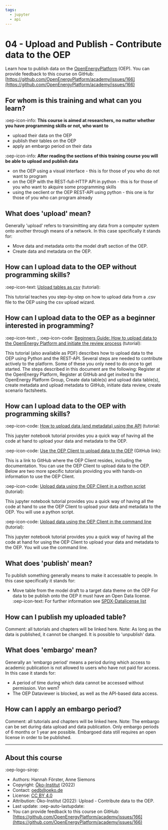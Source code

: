 ```yaml
---
tags:
  - jupyter
  - api
---
```


# 04 - Upload and Publish - Contribute data to the OEP

Learn how to publish data on the [OpenEnergyPlatform](https://openenergyplatform.org/) (OEP).
You can provide feedback to this course on GitHub: [https://github.com/OpenEnergyPlatform/academy/issues/166](https://github.com/OpenEnergyPlatform/academy/issues/166)

## For whom is this training and what can you learn?

:oep-icon-info: **This course is aimed at researchers, no matter whether you have programming skills or not, who want to**

- upload their data on the OEP
- publish their tables on the OEP
- apply an embargo period on their data

:oep-icon-info: **After reading the sections of this training course you will be able to upload and publish data**

- on the OEP using a visual interface - this is for those of you who do not want to program
- on the OEP with the REST-full-HTTP API in python - this is for those of you who want to akquire some programming skills
- using the oeclient or the OEP REST-API using python - this one is for those of you who can program already

## What does 'upload' mean?

Generally 'upload' refers to transimitting any data from a computer system onto another through means of a network. In this case specifically it stands for:
- Move data and metadata onto the model draft section of the OEP.
- Create data and metadata on the OEP.

## How can I upload data to the OEP without programming skills?

:oep-icon-text: [Upload tables as csv](../tutorials/99_other/wizard.md) (tutorial):

This tutorial teaches you step-by-step on how to upload data from a .csv file to the OEP using the csv upload wizard.

## How can I upload data to the OEP as a beginner interested in programming?

:oep-icon-text: , </i>:oep-icon-code: [Beginners Guide: How to upload data to the OpenEnergy Platform and initiate the review process](../tutorials/99_other/beginners_guide.md) (tutorial):

This tutorial (also available as PDF) describes how to upload data to the OEP using Python and the REST-API. Several steps are needed to contribute actively to the platform. Some of these you only need to do once to get started. The steps described in this document are the following: Register at the OpenEnergy Platform, Register at GitHub and get invited to the OpenEnergy Platform Group, Create data table(s) and upload data table(s), create metadata and upload metadata to GitHub, initiate data review, create scenario factsheets.

## How can I upload data to the OEP with programming skills?

:oep-icon-code: [How to upload data (and metadata) using the API](../tutorials/01_api/02_api_upload.ipynb) (tutorial:

This jupyter notebook tutorial provides you a quick way of having all the code at hand to upload your data and metadata to the OEP.

:oep-icon-code: [Use the OEP Client to upload data to the OEP](https://github.com/OpenEnergyPlatform/oep-client/) (GitHub link):

This is a link to GitHub where the OEP Client resides, including the documentation. You can use the OEP Client to upload data to the OEP. Below are two more specific tutorials providing you with hands-on information to use the OEP Client.

:oep-icon-code: [Upload data using the OEP Client in a python script](../tutorials/02_oep_client/02_client_python_upload.ipynb) (tutorial):

This jupyter notebook tutorial provides you a quick way of having all the code at hand to use the OEP Client to upload your data and metadata to the OEP. You will use a python script.

:oep-icon-code: [Upload data using the OEP Client in the command line](../tutorials/02_oep_client/04_client_cli_upload.md) (tutorial):

This jupyter notebook tutorial provides you a quick way of having all the code at hand for using the OEP Client to upload your data and metadata to the OEP. You will use the command line.

## What does 'publish' mean?

To publish something generally means to make it accessable to people. In this case specifically it stands for:
- Move table from the model draft to a target data theme on the OEP
For data to be publish onto the OEP it must have an Open Data license.
:oep-icon-text: For further information see [SPDX-Datalicense list](https://spdx.org/licenses/)

## How can I publish my uploaded table?

Comment: all tutorials and chapters will be linked here.
Note: As long as the data is published, it cannot be changed. It is possible to 'unpublish' data.

## What does 'embargo' mean?

Generally an 'embargo period' means a period during which access to academic publication is not allowed to users who have not paid for access. In this case it stands for:
- A period of time during which data cannot be accessed without permission. Von wem?
- The OEP Dataviewer is blocked, as well as the API-based data access.
    
## How can I apply an embargo period?

Comment: all tutorials and chapters will be linked here.
Note: The embargo can be set during data upload and data publication. Only embargo periods of 6 months or 1 year are possible. Embargoed data still requires an open license in order to be published.





---

## About this course

:oep-logo-sirop:

- Authors: Hannah Förster, Anne Siemons
- Copyright: [Öko-Institut](https://www.oeko.de) (2022)
- Contact: oedb@oeko.de
- License: [CC BY 4.0](https://creativecommons.org/licenses/by/4.0/deed.en)
- Attribution: Öko-Institut (2022): Upload - Contribute data to the OEP.
- Last update: :oep-auto-lastupdate:
- You can provide feedback to this course on GitHub: [https://github.com/OpenEnergyPlatform/academy/issues/166](https://github.com/OpenEnergyPlatform/academy/issues/166)
